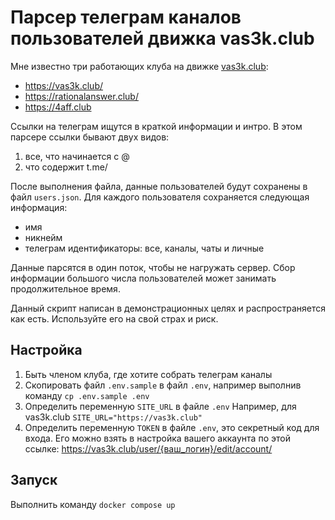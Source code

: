 # Парсер телеграм каналов пользователей движка vas3k.club

Мне известно три работающих клуба на движке [vas3k.club](https://github.com/vas3k/vas3k.club):
- https://vas3k.club/
- https://rationalanswer.club/
- https://4aff.club

Ссылки на телеграм ищутся в краткой информации и интро. В этом парсере ссылки бывают двух видов:
1. все, что начинается с @
2. что содержит t.me/

После выполнения файла, данные пользователей будут сохранены в файл `users.json`. Для каждого пользователя сохраняется следующая информация:
- имя
- никнейм
- телеграм идентификаторы: все, каналы, чаты и личные

Данные парсятся в один поток, чтобы не нагружать сервер. Сбор информации большого числа пользователей может занимать продолжительное время.

Данный скрипт написан в демонстрационных целях и распространяется как есть. Используйте его на свой страх и риск.

## Настройка

1. Быть членом клуба, где хотите собрать телеграм каналы
1. Скопировать файл  `.env.sample` в файл `.env`, например выполнив команду `cp .env.sample .env`
1. Определить переменную `SITE_URL` в файле `.env` Например, для vas3k.club `SITE_URL="https://vas3k.club"`
1. Определить переменную `TOKEN` в файле `.env`, это секретный код для входа. Eго можно взять в настройка вашего аккаунта по этой ссылке: https://vas3k.club/user/{ваш_логин}/edit/account/

## Запуск

Выполнить команду `docker compose up`